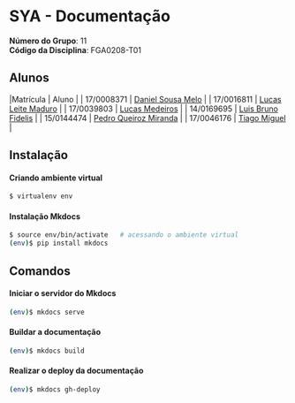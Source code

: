 # SYA - Documentação
**Número do Grupo**: 11<br>
**Código da Disciplina**: FGA0208-T01<br>

## Alunos
|Matrícula | Aluno |
| 17/0008371 | [Daniel Sousa Melo](https://github.com/dansousamelo) |
| 17/0016811 | [Lucas Leite Maduro](https://github.com/lucasqmc) |
| 17/0039803 | [Lucas Medeiros](https://github.com/medeiroslucas) |
| 14/0169695 | [Luis Bruno Fidelis](https://github.com/lbrunofidelis) |
| 15/0144474 | [Pedro Queiroz Miranda](https://github.com/pedroMiranda7410) |
| 17/0046176 | [Tiago Miguel](https://github.com/tmcstiago) |

## Instalação 

#### Criando ambiente virtual

```bash
$ virtualenv env
```

#### Instalação Mkdocs

```bash
$ source env/bin/activate	# acessando o ambiente virtual
(env)$ pip install mkdocs
```

## Comandos

#### Iniciar o servidor do Mkdocs

```bash
(env)$ mkdocs serve
```

#### Buildar a documentação

```bash
(env)$ mkdocs build
```

#### Realizar o deploy da documentação

```bash
(env)$ mkdocs gh-deploy
```
